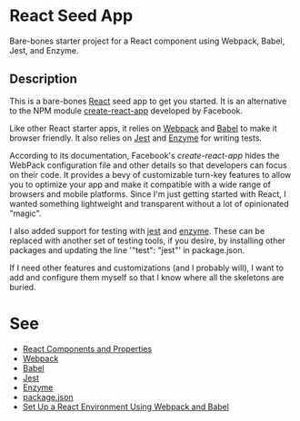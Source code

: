 # React Seed App

Bare-bones starter project for a React component using Webpack, Babel, Jest, and Enzyme.

## Description

This is a bare-bones [React](https://facebook.github.io/react/) seed app to get you started.
It is an alternative to the NPM module [create-react-app](https://github.com/facebookincubator/create-react-app)
developed by Facebook.

Like other React starter apps,
it relies on [Webpack](https://github.com/webpack/webpack)
and [Babel](https://babeljs.io/) to make it browser friendly.
It also relies on [Jest](https://facebook.github.io/jest/) and [Enzyme](https://github.com/airbnb/enzyme) for writing tests.

According to its documentation,
Facebook's *create-react-app* hides the WebPack configuration file
and other details so that developers can focus on their code.
It provides a bevy of customizable turn-key features to allow you to optimize your app
and make it compatible with a wide range of browsers and mobile platforms.
Since I'm just getting started with React,
I wanted something lightweight and transparent without a lot of opinionated "magic".

I also added support for testing with [jest](https://facebook.github.io/jest/)
and [enzyme](https://github.com/airbnb/enzyme).
These can be replaced with another set of testing tools, if you desire,
by installing other packages and updating the line '"test": "jest"' in package.json.

If I need other features and customizations (and I probably will),
I want to add and configure them myself so that I know where all the skeletons are buried.

# See

* [React Components and Properties](https://facebook.github.io/react/docs/components-and-props.html)
* [Webpack](https://webpack.github.io/)
* [Babel](https://babeljs.io/)
* [Jest](https://facebook.github.io/jest/)
* [Enzyme](https://github.com/airbnb/enzyme)
* [package.json](https://docs.npmjs.com/files/package.json)
* [Set Up a React Environment Using Webpack and Babel](https://scotch.io/tutorials/setup-a-react-environment-using-webpack-and-babel)
